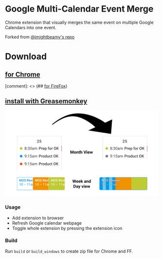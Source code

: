 Google Multi-Calendar Event Merge
=========================

Chrome extension that visually merges the same event on multiple Google Calendars into one event.

Forked from [@imightbeamy's repo](https://github.com/imightbeamy/gcal-multical-event-merge)

# Download
## [for Chrome](https://chrome.google.com/webstore/detail/dchpdbljalbfnelbfbgncfidhjoibkah)
[comment]: <> (## [for FireFox](https://addons.mozilla.org/en-US/firefox/addon/google-cal-event-merge/))
## [install with Greasemonkey](https://github.com/hcawn/gcal-multical-event-merge/raw/master/events.user.js)

![examples](images/examples.jpg)

### Usage

- Add extension to browser
- Refresh Google calendar webpage
- Toggle whole extension by pressing the extension icon

### Build

Run `build` or `build_windows` to create zip file for Chrome and FF.